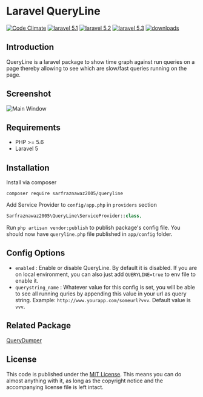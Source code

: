 # Laravel QueryLine

[![Code Climate](https://codeclimate.com/github/sarfraznawaz2005/queryline/badges/gpa.svg)](https://codeclimate.com/github/sarfraznawaz2005/queryline)
[![laravel 5.1](https://img.shields.io/badge/Laravel-5.1-brightgreen.svg?style=flat-square)](http://laravel.com)
[![laravel 5.2](https://img.shields.io/badge/Laravel-5.2-brightgreen.svg?style=flat-square)](http://laravel.com)
[![laravel 5.3](https://img.shields.io/badge/Laravel-5.3-brightgreen.svg?style=flat-square)](http://laravel.com)
[![downloads](https://poser.pugx.org/sarfraznawaz2005/queryline/downloads)](https://packagist.org/packages/sarfraznawaz2005/queryline)

## Introduction ##

QueryLine is a laravel package to show time graph against run queries on a page thereby allowing to see which are slow/fast queries running on the page.

## Screenshot ##

![Main Window](https://raw.github.com/sarfraznawaz2005/queryline/master/screen.png)

## Requirements ##

 - PHP >= 5.6
 - Laravel 5

## Installation ##

Install via composer

```
composer require sarfraznawaz2005/queryline
```

Add Service Provider to `config/app.php` in `providers` section
```php
Sarfraznawaz2005\QueryLine\ServiceProvider::class,
```

Run `php artisan vendor:publish` to publish package's config file. You should now have `queryline.php` file published in `app/config` folder.

## Config Options ##

 - `enabled` : Enable or disable QueryLine. By default it is disabled. If you are on local environment, you can also just add `QUERYLINE=true` to env file to enable it.
 - `querystring_name` : Whatever value for this config is set, you will be able to see all running quries by appending this value in your url as query string. Example: `http://www.yourapp.com/someurl?vvv`. Default value is `vvv`.
 
## Related Package ##

[QueryDumper](https://github.com/sarfraznawaz2005/querydumper)

## License ##

This code is published under the [MIT License](http://opensource.org/licenses/MIT).
This means you can do almost anything with it, as long as the copyright notice and the accompanying license file is left intact.
